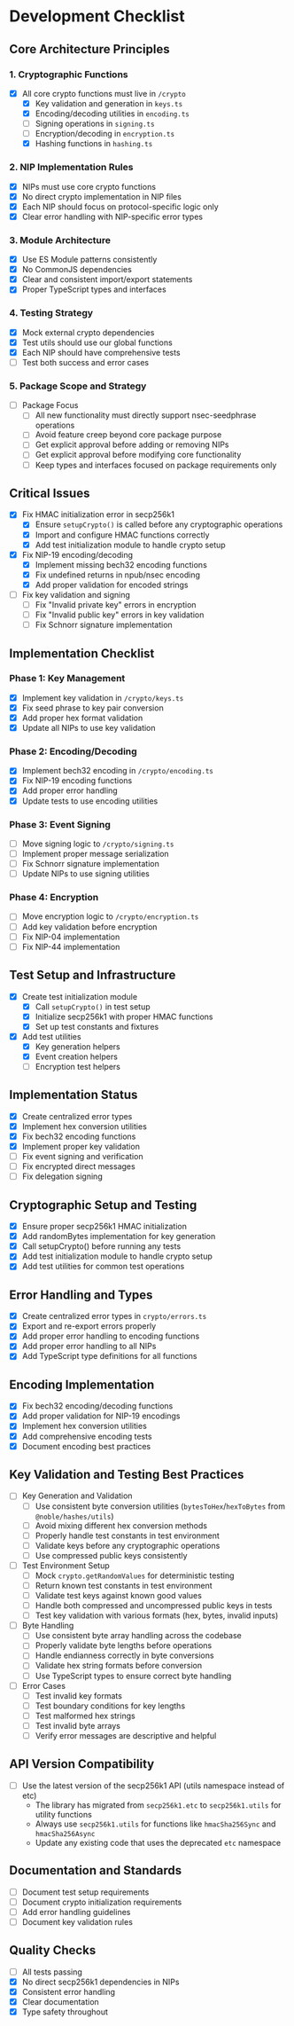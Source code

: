 # Development Checklist

## Core Architecture Principles

### 1. Cryptographic Functions
- [x] All core crypto functions must live in `/crypto`
  - [x] Key validation and generation in `keys.ts`
  - [x] Encoding/decoding utilities in `encoding.ts`
  - [ ] Signing operations in `signing.ts`
  - [ ] Encryption/decoding in `encryption.ts`
  - [x] Hashing functions in `hashing.ts`

### 2. NIP Implementation Rules
- [x] NIPs must use core crypto functions
- [x] No direct crypto implementation in NIP files
- [x] Each NIP should focus on protocol-specific logic only
- [x] Clear error handling with NIP-specific error types

### 3. Module Architecture
- [x] Use ES Module patterns consistently
- [x] No CommonJS dependencies
- [x] Clear and consistent import/export statements
- [x] Proper TypeScript types and interfaces

### 4. Testing Strategy
- [x] Mock external crypto dependencies
- [x] Test utils should use our global functions
- [x] Each NIP should have comprehensive tests
- [ ] Test both success and error cases

### 5. Package Scope and Strategy
- [ ] Package Focus
  - [ ] All new functionality must directly support nsec-seedphrase operations
  - [ ] Avoid feature creep beyond core package purpose
  - [ ] Get explicit approval before adding or removing NIPs
  - [ ] Get explicit approval before modifying core functionality
  - [ ] Keep types and interfaces focused on package requirements only

## Critical Issues
- [x] Fix HMAC initialization error in secp256k1
  - [x] Ensure `setupCrypto()` is called before any cryptographic operations
  - [x] Import and configure HMAC functions correctly
  - [x] Add test initialization module to handle crypto setup
- [x] Fix NIP-19 encoding/decoding
  - [x] Implement missing bech32 encoding functions
  - [x] Fix undefined returns in npub/nsec encoding
  - [x] Add proper validation for encoded strings
- [ ] Fix key validation and signing
  - [ ] Fix "Invalid private key" errors in encryption
  - [ ] Fix "Invalid public key" errors in key validation
  - [ ] Fix Schnorr signature implementation

## Implementation Checklist

### Phase 1: Key Management 
- [x] Implement key validation in `/crypto/keys.ts`
- [x] Fix seed phrase to key pair conversion
- [x] Add proper hex format validation
- [x] Update all NIPs to use key validation

### Phase 2: Encoding/Decoding 
- [x] Implement bech32 encoding in `/crypto/encoding.ts`
- [x] Fix NIP-19 encoding functions
- [x] Add proper error handling
- [x] Update tests to use encoding utilities

### Phase 3: Event Signing
- [ ] Move signing logic to `/crypto/signing.ts`
- [ ] Implement proper message serialization
- [ ] Fix Schnorr signature implementation
- [ ] Update NIPs to use signing utilities

### Phase 4: Encryption
- [ ] Move encryption logic to `/crypto/encryption.ts`
- [ ] Add key validation before encryption
- [ ] Fix NIP-04 implementation
- [ ] Fix NIP-44 implementation

## Test Setup and Infrastructure
- [x] Create test initialization module
  - [x] Call `setupCrypto()` in test setup
  - [x] Initialize secp256k1 with proper HMAC functions
  - [x] Set up test constants and fixtures
- [x] Add test utilities
  - [x] Key generation helpers
  - [x] Event creation helpers
  - [ ] Encryption test helpers

## Implementation Status
- [x] Create centralized error types
- [x] Implement hex conversion utilities
- [x] Fix bech32 encoding functions
- [x] Implement proper key validation
- [ ] Fix event signing and verification
- [ ] Fix encrypted direct messages
- [ ] Fix delegation signing

## Cryptographic Setup and Testing
- [x] Ensure proper secp256k1 HMAC initialization
- [x] Add randomBytes implementation for key generation
- [x] Call setupCrypto() before running any tests
- [x] Add test initialization module to handle crypto setup
- [x] Add test utilities for common test operations

## Error Handling and Types
- [x] Create centralized error types in `crypto/errors.ts`
- [x] Export and re-export errors properly
- [x] Add proper error handling to encoding functions
- [x] Add proper error handling to all NIPs
- [x] Add TypeScript type definitions for all functions

## Encoding Implementation
- [x] Fix bech32 encoding/decoding functions
- [x] Add proper validation for NIP-19 encodings
- [x] Implement hex conversion utilities
- [x] Add comprehensive encoding tests
- [x] Document encoding best practices

## Key Validation and Testing Best Practices
- [ ] Key Generation and Validation
  - [ ] Use consistent byte conversion utilities (`bytesToHex`/`hexToBytes` from `@noble/hashes/utils`)
  - [ ] Avoid mixing different hex conversion methods
  - [ ] Properly handle test constants in test environment
  - [ ] Validate keys before any cryptographic operations
  - [ ] Use compressed public keys consistently

- [ ] Test Environment Setup
  - [ ] Mock `crypto.getRandomValues` for deterministic testing
  - [ ] Return known test constants in test environment
  - [ ] Validate test keys against known good values
  - [ ] Handle both compressed and uncompressed public keys in tests
  - [ ] Test key validation with various formats (hex, bytes, invalid inputs)

- [ ] Byte Handling
  - [ ] Use consistent byte array handling across the codebase
  - [ ] Properly validate byte lengths before operations
  - [ ] Handle endianness correctly in byte conversions
  - [ ] Validate hex string formats before conversion
  - [ ] Use TypeScript types to ensure correct byte handling

- [ ] Error Cases
  - [ ] Test invalid key formats
  - [ ] Test boundary conditions for key lengths
  - [ ] Test malformed hex strings
  - [ ] Test invalid byte arrays
  - [ ] Verify error messages are descriptive and helpful

## API Version Compatibility

- [ ] Use the latest version of the secp256k1 API (utils namespace instead of etc)
  - The library has migrated from `secp256k1.etc` to `secp256k1.utils` for utility functions
  - Always use `secp256k1.utils` for functions like `hmacSha256Sync` and `hmacSha256Async`
  - Update any existing code that uses the deprecated `etc` namespace

## Documentation and Standards
- [ ] Document test setup requirements
- [ ] Document crypto initialization requirements
- [ ] Add error handling guidelines
- [ ] Document key validation rules

## Quality Checks
- [ ] All tests passing
- [x] No direct secp256k1 dependencies in NIPs
- [x] Consistent error handling
- [x] Clear documentation
- [x] Type safety throughout
